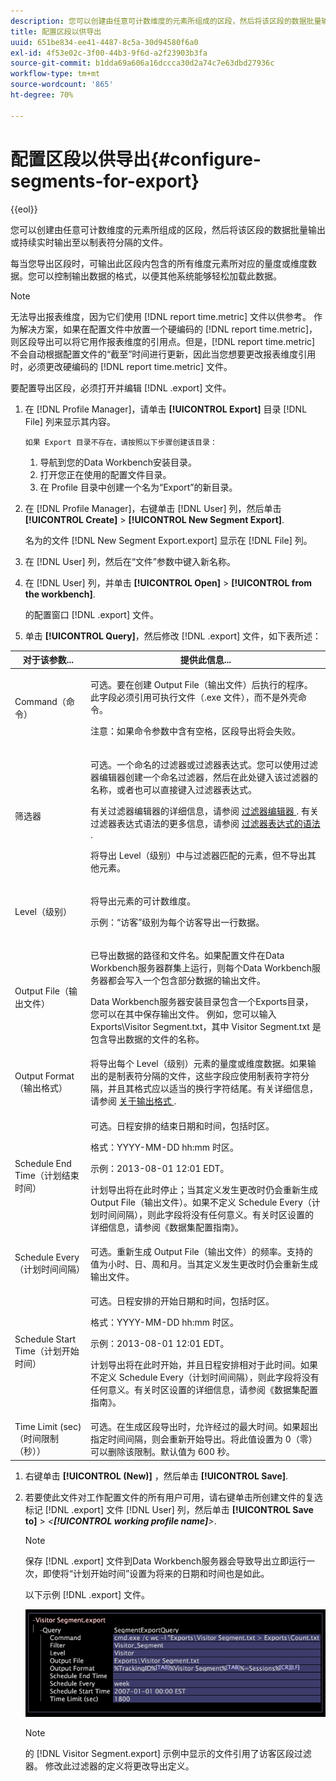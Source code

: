 ```yaml
---
description: 您可以创建由任意可计数维度的元素所组成的区段，然后将该区段的数据批量输出或持续实时输出至以制表符分隔的文件。
title: 配置区段以供导出
uuid: 651be834-ee41-4487-8c5a-30d94580f6a0
exl-id: 4f53e02c-3f00-44b3-9f6d-a2f23903b3fa
source-git-commit: b1dda69a606a16dccca30d2a74c7e63dbd27936c
workflow-type: tm+mt
source-wordcount: '865'
ht-degree: 70%

---
```


# 配置区段以供导出{#configure-segments-for-export}

{{eol}}

您可以创建由任意可计数维度的元素所组成的区段，然后将该区段的数据批量输出或持续实时输出至以制表符分隔的文件。

每当您导出区段时，可输出此区段内包含的所有维度元素所对应的量度或维度数据。您可以控制输出数据的格式，以便其他系统能够轻松加载此数据。

>[!NOTE]
>
>无法导出报表维度，因为它们使用 [!DNL report time.metric] 文件以供参考。 作为解决方案，如果在配置文件中放置一个硬编码的 [!DNL report time.metric]，则区段导出可以将它用作报表维度的引用点。但是，[!DNL report time.metric] 不会自动根据配置文件的“截至”时间进行更新，因此当您想要更改报表维度引用时，必须更改硬编码的 [!DNL report time.metric] 文件。

要配置导出区段，必须打开并编辑 [!DNL .export] 文件。

1. 在 [!DNL Profile Manager]，请单击 **[!UICONTROL Export]** 目录 [!DNL File] 列来显示其内容。

       如果 Export 目录不存在，请按照以下步骤创建该目录：
   
   1. 导航到您的Data Workbench安装目录。
   1. 打开您正在使用的配置文件目录。
   1. 在 Profile 目录中创建一个名为“Export”的新目录。

1. 在 [!DNL Profile Manager]，右键单击 [!DNL User] 列，然后单击 **[!UICONTROL Create]** > **[!UICONTROL New Segment Export]**.

   名为的文件 [!DNL New Segment Export.export] 显示在 [!DNL File] 列。

1. 在 [!DNL User] 列，然后在“文件”参数中键入新名称。
1. 在 [!DNL User] 列，并单击 **[!UICONTROL Open]** > **[!UICONTROL from the workbench]**.

   的配置窗口 [!DNL .export] 文件。

1. 单击 **[!UICONTROL Query]**，然后修改 [!DNL .export] 文件，如下表所述：

<table id="table_C2EC8FCD3FA04DE78D2CADFA3F7FD8E3"> 
 <thead> 
  <tr> 
   <th colname="col1" class="entry"> 对于该参数... </th> 
   <th colname="col2" class="entry"> 提供此信息... </th> 
  </tr> 
 </thead>
 <tbody> 
  <tr> 
   <td colname="col1"> Command（命令） </td> 
   <td colname="col2"> <p>可选。要在创建 Output File（输出文件）后执行的程序。此字段必须引用可执行文件（<span class="filepath">.exe</span> 文件），而不是外壳命令。 </p> <p>注意：如果命令参数中含有空格，区段导出将会失败。 </p> </td> 
  </tr> 
  <tr> 
   <td colname="col1"> 筛选器 </td> 
   <td colname="col2"> <p>可选。一个命名的过滤器或过滤器表达式。您可以使用过滤器编辑器创建一个命名过滤器，然后在此处键入该过滤器的名称，或者也可以直接键入过滤器表达式。 </p> <p>有关过滤器编辑器的详细信息，请参阅 <a href="../../../home/c-get-started/c-analysis-vis/c-filter-editors/c-filter-editors.md#concept-2f343ecbed8240f18b0c1f1eccef11e3"> 过滤器编辑器 </a>. 有关过滤器表达式语法的更多信息，请参阅 <a href="../../../home/c-get-started/c-qry-lang-syntx/c-syntx-fltr-exp.md#concept-72f2563f809747a2a3cff7ec72462a15"> 过滤器表达式的语法 </a>. </p> <p>将导出 Level（级别）中与过滤器匹配的元素，但不导出其他元素。 </p> </td> 
  </tr> 
  <tr> 
   <td colname="col1"> Level（级别） </td> 
   <td colname="col2"> <p>将导出元素的可计数维度。 </p> <p>示例：“访客”级别为每个访客导出一行数据。 </p> </td> 
  </tr> 
  <tr> 
   <td colname="col1"> Output File（输出文件） </td> 
   <td colname="col2"> <p>已导出数据的路径和文件名。如果配置文件在Data Workbench服务器群集上运行，则每个Data Workbench服务器都会写入一个包含部分数据的输出文件。 </p> <p>Data Workbench服务器安装目录包含一个Exports目录，您可以在其中保存输出文件。 例如，您可以输入 <span class="filepath">Exports\Visitor Segment.txt</span>，其中 <span class="filepath">Visitor Segment.txt</span> 是包含导出数据的文件的名称。 </p> </td> 
  </tr> 
  <tr> 
   <td colname="col1"> Output Format（输出格式） </td> 
   <td colname="col2"> 将导出每个 Level（级别）元素的量度或维度数据。如果输出的是制表符分隔的文件，这些字段应使用制表符字符分隔，并且其格式应以适当的换行字符结尾。有关详细信息，请参阅 <a href="../../../home/c-get-started/c-exp-data-seg-exp/c-abt-otpt-frmt.md#concept-ac7e24d1374a4b418365db7cc98c361e"> 关于输出格式 </a>. </td> 
  </tr> 
  <tr> 
   <td colname="col1"> Schedule End Time（计划结束时间） </td> 
   <td colname="col2"> <p>可选。日程安排的结束日期和时间，包括时区。 </p> <p>格式：YYYY-MM-DD hh:mm 时区。 </p> <p>示例：2013-08-01 12:01 EDT。 </p> <p>计划导出将在此时停止；当其定义发生更改时仍会重新生成 Output File（输出文件）。如果不定义 Schedule Every（计划时间间隔），则此字段将没有任何意义。有关时区设置的详细信息，请参阅《数据集配置指南》<i></i>。 </p> </td> 
  </tr> 
  <tr> 
   <td colname="col1"> Schedule Every（计划时间间隔） </td> 
   <td colname="col2"> 可选。重新生成 Output File（输出文件）的频率。支持的值为小时、日、周和月。当其定义发生更改时仍会重新生成输出文件。 </td> 
  </tr> 
  <tr> 
   <td colname="col1"> Schedule Start Time（计划开始时间） </td> 
   <td colname="col2"> <p>可选。日程安排的开始日期和时间，包括时区。 </p> <p>格式：YYYY-MM-DD hh:mm 时区。 </p> <p>示例：2013-08-01 12:01 EDT。 </p> <p>计划导出将在此时开始，并且日程安排相对于此时间。如果不定义 <span class="wintitle">Schedule Every</span>（计划时间间隔），则此字段将没有任何意义。有关时区设置的详细信息，请参阅《数据集配置指南》<i></i>。 </p> </td> 
  </tr> 
  <tr> 
   <td colname="col1"> Time Limit (sec)（时间限制（秒）） </td> 
   <td colname="col2"> 可选。在生成区段导出时，允许经过的最大时间。如果超出指定时间间隔，则会重新开始导出。将此值设置为 0（零）可以删除该限制。默认值为 600 秒。 </td> 
  </tr> 
 </tbody> 
</table>

1. 右键单击 **[!UICONTROL (New)]** ，然后单击 **[!UICONTROL Save]**.
1. 若要使此文件对工作配置文件的所有用户可用，请右键单击所创建文件的复选标记 [!DNL .export] 文件 [!DNL User] 列，然后单击 **[!UICONTROL Save to]** > *&lt;**[!UICONTROL working profile name]**>*.

   >[!NOTE]
   >
   >保存 [!DNL .export] 文件到Data Workbench服务器会导致导出立即运行一次，即使将“计划开始时间”设置为将来的日期和时间也是如此。

   以下示例 [!DNL .export] 文件。

   ![](assets/vis_Segment_Export_File.png)

   >[!NOTE]
   >
   >的 [!DNL Visitor Segment.export] 示例中显示的文件引用了访客区段过滤器。 修改此过滤器的定义将更改导出定义。
